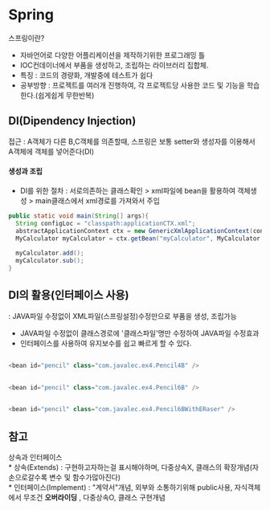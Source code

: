 Spring
=================================
스프링이란?
  * 자바언어로 다양한 어플리케이션을 제작하기위한 프로그래밍 틀   
  * IOC컨데이너에서 부품을 생성하고, 조립하는 라이브러리 집합체.
  * 특징 : 코드의 경량화, 개발중에 테스트가 쉽다  
  * 공부방향 : 프로젝트를 여러개 진행하여, 각 프로젝트당 사용한 코드 및 기능을 학습한다.(쉽게쉽게 무한반복)  

DI(Dipendency Injection)
--------------------------
접근 : A객체가 다른 B,C객체를 의존할때, 스프링은 보통 setter와 생성자를 이용해서 A객체에 객체를 넣어준다(DI)
#### 생성과 조립
  * DI를 위한 절차 : 서로의존하는 클래스확인 > xml파일에 bean을 활용하여 객체생성 > main클래스에서 xml경로를 가져와서 주입
  
  ```java
  public static void main(String[] args){
    String configLoc = "classpath:applicationCTX.xml";                                                 // xml경로를 가져와 configLoc에 저장
    abstractApplicationContext ctx = new GenericXmlApplicationContext(configLoc);                      // xml을 parsing해주는 클래스 = Generic, ctx라는 추상메서드
    MyCalculator myCalculator = ctx.getBean("myCalculator", MyCalculator.class);                       // getbean을 뽑아온다(이름, 타입)
    
    myCalculator.add();
    myCalculator.sub();
  }
  ```
  
  DI의 활용(인터페이스 사용)
  ------------------
   : JAVA파일 수정없이 XML파일(스프링설정)수정만으로 부품을 생성, 조립가능  
   
   * JAVA파일 수정없이 클래스경로에 '클래스파일'명만 수정하여 JAVA파일 수정효과  
   * 인터페이스를 사용하여 유지보수를 쉽고 빠르게 할 수 있다.  
   ```java
   
   <bean id="pencil" class="com.javalec.ex4.Pencil4B" />
   
   ```
   
   ```java
    
   <bean id="pencil" class="com.javalec.ex4.Pencil6B" />
   
   ```
   
   ```java
    
   <bean id="pencil" class="com.javalec.ex4.Pencil6BWithERaser" />
   
   ```
   
   
   참고
   -----------------
   상속과 인터페이스  
    * 상속(Extends) : 구현하고자하는걸 표시해야하며, 다중상속X, 클래스의 확장개념(자손으로갈수록 변수 및 함수가많아진다)  
    * 인터페이스(Implement) : "계약서"개념, 외부와 소통하기위해 public사용, 자식객체에서 무조건 **오버라이딩** , 다중상속O, 클래스 구현개념  


  
